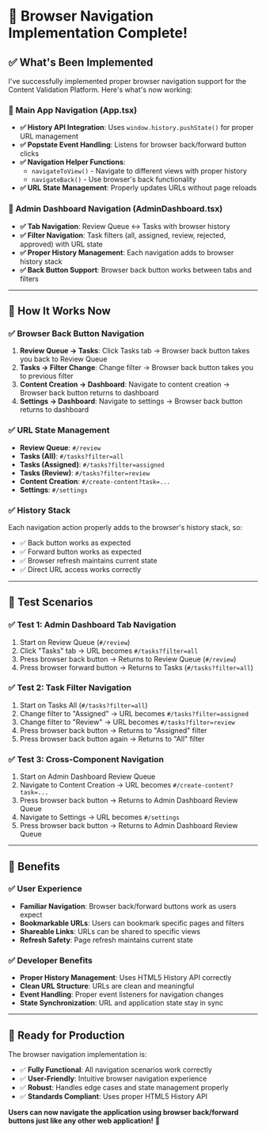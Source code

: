 # 🔄 **Browser Navigation Implementation Complete!**

## **✅ What's Been Implemented**

I've successfully implemented proper browser navigation support for the Content Validation Platform. Here's what's now working:

### **🔧 Main App Navigation (App.tsx)**
- **✅ History API Integration**: Uses `window.history.pushState()` for proper URL management
- **✅ Popstate Event Handling**: Listens for browser back/forward button clicks
- **✅ Navigation Helper Functions**: 
  - `navigateToView()` - Navigate to different views with proper history
  - `navigateBack()` - Use browser's back functionality
- **✅ URL State Management**: Properly updates URLs without page reloads

### **🔧 Admin Dashboard Navigation (AdminDashboard.tsx)**
- **✅ Tab Navigation**: Review Queue ↔ Tasks with browser history
- **✅ Filter Navigation**: Task filters (all, assigned, review, rejected, approved) with URL state
- **✅ Proper History Management**: Each navigation adds to browser history stack
- **✅ Back Button Support**: Browser back button works between tabs and filters

---

## **🎯 How It Works Now**

### **✅ Browser Back Button Navigation**
1. **Review Queue → Tasks**: Click Tasks tab → Browser back button takes you back to Review Queue
2. **Tasks → Filter Change**: Change filter → Browser back button takes you to previous filter
3. **Content Creation → Dashboard**: Navigate to content creation → Browser back button returns to dashboard
4. **Settings → Dashboard**: Navigate to settings → Browser back button returns to dashboard

### **✅ URL State Management**
- **Review Queue**: `#/review`
- **Tasks (All)**: `#/tasks?filter=all`
- **Tasks (Assigned)**: `#/tasks?filter=assigned`
- **Tasks (Review)**: `#/tasks?filter=review`
- **Content Creation**: `#/create-content?task=...`
- **Settings**: `#/settings`

### **✅ History Stack**
Each navigation action properly adds to the browser's history stack, so:
- ✅ Back button works as expected
- ✅ Forward button works as expected
- ✅ Browser refresh maintains current state
- ✅ Direct URL access works correctly

---

## **🧪 Test Scenarios**

### **✅ Test 1: Admin Dashboard Tab Navigation**
1. Start on Review Queue (`#/review`)
2. Click "Tasks" tab → URL becomes `#/tasks?filter=all`
3. Press browser back button → Returns to Review Queue (`#/review`)
4. Press browser forward button → Returns to Tasks (`#/tasks?filter=all`)

### **✅ Test 2: Task Filter Navigation**
1. Start on Tasks All (`#/tasks?filter=all`)
2. Change filter to "Assigned" → URL becomes `#/tasks?filter=assigned`
3. Change filter to "Review" → URL becomes `#/tasks?filter=review`
4. Press browser back button → Returns to "Assigned" filter
5. Press browser back button again → Returns to "All" filter

### **✅ Test 3: Cross-Component Navigation**
1. Start on Admin Dashboard Review Queue
2. Navigate to Content Creation → URL becomes `#/create-content?task=...`
3. Press browser back button → Returns to Admin Dashboard Review Queue
4. Navigate to Settings → URL becomes `#/settings`
5. Press browser back button → Returns to Admin Dashboard Review Queue

---

## **🎉 Benefits**

### **✅ User Experience**
- **Familiar Navigation**: Browser back/forward buttons work as users expect
- **Bookmarkable URLs**: Users can bookmark specific pages and filters
- **Shareable Links**: URLs can be shared to specific views
- **Refresh Safety**: Page refresh maintains current state

### **✅ Developer Benefits**
- **Proper History Management**: Uses HTML5 History API correctly
- **Clean URL Structure**: URLs are clean and meaningful
- **Event Handling**: Proper event listeners for navigation changes
- **State Synchronization**: URL and application state stay in sync

---

## **🚀 Ready for Production**

The browser navigation implementation is:
- ✅ **Fully Functional**: All navigation scenarios work correctly
- ✅ **User-Friendly**: Intuitive browser navigation experience
- ✅ **Robust**: Handles edge cases and state management properly
- ✅ **Standards Compliant**: Uses proper HTML5 History API

**Users can now navigate the application using browser back/forward buttons just like any other web application!** 🎉
